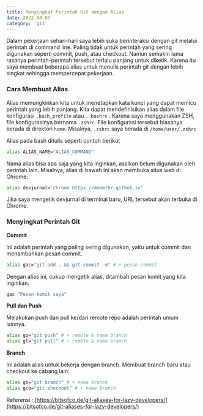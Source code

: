 ```yaml
---
title: Menyingkat Perintah Git dengan Alias
date: 2022-08-07
category: 'git'
---
```


Dalam pekerjaan sehari-hari saya lebih suka berinteraksi dengan git melalui perintah di command line. 
Paling tidak untuk perintah yang sering digunakan seperti commit, push, atau checkout. Namun semakin lama 
rasanya perintah-perintah tersebut terlalu panjang untuk diketik. Karena itu saya membuat beberapa alias 
untuk menulis perintah git dengan lebih singkat sehingga mempercepat pekerjaan.

### Cara Membuat Alias

Alias memungkinkan kita untuk menetapkan kata kunci yang dapat memicu perintah yang lebih panjang. 
Kita dapat mendefinisikan alias dalam file konfigurasi `.bash_profile` atau `. bashrc` . 
Karena saya menggunakan ZSH, file konfigurasinya bernama `.zshrc`. 
File konfigurasi tersebut biasanya berada di direktori `home`. Misalnya, `.zshrc` saya berada di `/home/user/.zshrc`

Alias pada bash ditulis seperti contoh berikut

```bash
alias ALIAS_NAME="ALIAS_COMMAND"
```

Nama alias bisa apa saja yang kita inginkan, asalkan belum digunakan oleh perintah lain. 
Misalnya, alias di bawah ini akan membuka situs web di Chrome:

```bash
alias devjurnal="chrome https://mmdmthr.github.io"
```

Jika saya mengetik devjurnal di terminal baru, URL tersebut akan terbuka di Chrome.

### Menyingkat Perintah Git

**Commit**

Ini adalah perintah yang paling sering digunakan, yaitu untuk commit dan menambahkan pesan commit.

```bash
alias gac="git add . && git commit -m" # + pesan commit
```

Dengan alias ini, cukup mengetik alias, ditambah pesan komit yang kita inginkan.

```bash
gac "Pesan komit saya"
```

**Pull dan Push**

Melakukan push dan pull ke/dari remote repo adalah perintah umum lainnya.

```bash
alias gp="git push" # + remote & nama branch
alias gl="git pull" # + remote & nama branch
```

**Branch**

Ini adalah alias untuk bekerja dengan branch. Membuat branch baru atau checkout ke cabang lain:

```bash
alias gb="git branch" # + nama branch
alias gco="git checkout" # + nama branch
```

Referensi : [https://bitsofco.de/git-aliases-for-lazy-developers/](https://bitsofco.de/git-aliases-for-lazy-developers/)